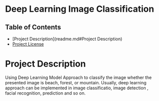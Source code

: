 # Deep Learning Image Classification

## Table of Contents

- [Project Description](readme.md#Project Description)
- [Project License](#LICENSE)

# Project Description
Using Deep Learning Model Approach to  classify the image whether the presented image is beach, forest, or mountain. Usually, deep learning approach can be implemented in image classificatio, image detection , facial recognition, prediction and so on.
